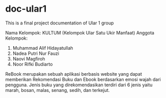 # doc-ular1
This is a final project documentation of Ular 1 group

Nama Kelompok: KULTUM (Kelompok Ular Satu Ukir Manfaat)
Anggota Kelompok:

1. Muhammad Alif Hidayatullah
2. Nadea Putri Nur Fauzi
3. Naovi Magfiroh
4. Noor Rifki Budiarto

ReBook merupakan sebuah aplikasi berbasis website yang dapat memberikan Rekomendasi Buku dan Ebook berdasarkan emosi wajah dari pengguna. Jenis buku yang direkomendasikan terdiri dari 6 jenis yaitu marah, bosan, malas, senang, sedih, dan terkejut. 


